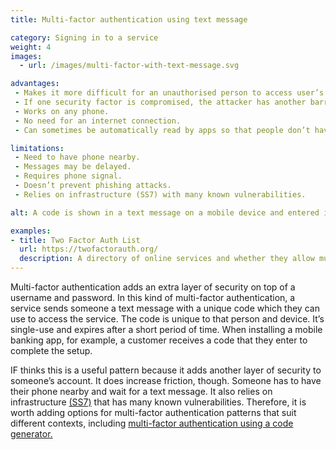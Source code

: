 ```yaml
---
title: Multi-factor authentication using text message

category: Signing in to a service
weight: 4
images:
  - url: /images/multi-factor-with-text-message.svg

advantages:
 - Makes it more difficult for an unauthorised person to access user’s data or devices.
 - If one security factor is compromised, the attacker has another barrier to get through.
 - Works on any phone.
 - No need for an internet connection.
 - Can sometimes be automatically read by apps so that people don’t have to open messages to use the codes.

limitations:
 - Need to have phone nearby.
 - Messages may be delayed.
 - Requires phone signal.
 - Doesn’t prevent phishing attacks.
 - Relies on infrastructure (SS7) with many known vulnerabilities.

alt: A code is shown in a text message on a mobile device and entered into a computer at the same time.

examples:
- title: Two Factor Auth List
  url: https://twofactorauth.org/
  description: A directory of online services and whether they allow multi-factor authentication
---
```


Multi-factor authentication adds an extra layer of security on top of a username and password. In this kind of multi-factor authentication, a service sends someone a text message with a unique code which they can use to access the service. The code is unique to that person and device. It’s single-use and expires after a short period of time. When installing a mobile banking app, for example, a customer receives a code that they enter to complete the setup.

IF thinks this is a useful pattern because it adds another layer of security to someone’s account. It does increase friction, though. Someone has to have their phone nearby and wait for a text message. It also relies on infrastructure [(SS7)](https://en.wikipedia.org/wiki/Signalling_System_No._7) that has many known vulnerabilities. Therefore, it is worth adding options for multi-factor authentication patterns that suit different contexts, including [multi-factor authentication using a code generator.](/patterns/multi-factor-authentication-using-a-code-generator)
